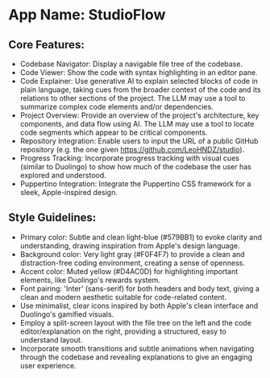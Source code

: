 # **App Name**: StudioFlow

## Core Features:

- Codebase Navigator: Display a navigable file tree of the codebase.
- Code Viewer: Show the code with syntax highlighting in an editor pane.
- Code Explainer: Use generative AI to explain selected blocks of code in plain language, taking cues from the broader context of the code and its relations to other sections of the project.  The LLM may use a tool to summarize complex code elements and/or dependencies.
- Project Overview: Provide an overview of the project's architecture, key components, and data flow using AI. The LLM may use a tool to locate code segments which appear to be critical components.
- Repository Integration: Enable users to input the URL of a public GitHub repository (e.g. the one given https://github.com/LeoHNDZ/studio).
- Progress Tracking: Incorporate progress tracking with visual cues (similar to Duolingo) to show how much of the codebase the user has explored and understood.
- Puppertino Integration: Integrate the Puppertino CSS framework for a sleek, Apple-inspired design.

## Style Guidelines:

- Primary color: Subtle and clean light-blue (#579BB1) to evoke clarity and understanding, drawing inspiration from Apple's design language.
- Background color: Very light gray (#F0F4F7) to provide a clean and distraction-free coding environment, creating a sense of openness.
- Accent color: Muted yellow (#D4AC0D) for highlighting important elements, like Duolingo's rewards system.
- Font pairing: 'Inter' (sans-serif) for both headers and body text, giving a clean and modern aesthetic suitable for code-related content.
- Use minimalist, clear icons inspired by both Apple's clean interface and Duolingo's gamified visuals.
- Employ a split-screen layout with the file tree on the left and the code editor/explanation on the right, providing a structured, easy to understand layout.
- Incorporate smooth transitions and subtle animations when navigating through the codebase and revealing explanations to give an engaging user experience.